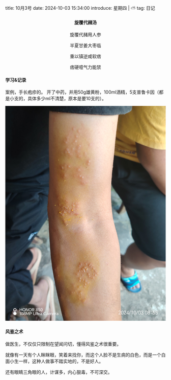 title: 10月3号
date: 2024-10-03 15:34:00
introduce: 星期四 | ⛅
tag: 日记

<h4 align="center">旋覆代赭汤</h4>

<p align="center">旋覆代赭用人参</p>
<p align="center">半夏甘姜大枣临</p>
<p align="center">重以镇逆咸软痞</p>
<p align="center">痞硬噫气力能禁</p>

#### 学习&记录

案例，手长疱疹的。 开了中药，并用50g雄黄粉，100ml酒精，5支普鲁卡因（都是小支的，具体多少ml不清楚，原本是要10支的）。

![1](/static/img/2024/10/03/1.jpg)

#### 风鉴之术

做医生，不仅仅只限制在望闻问切，懂得风鉴之术很重要。

就像有一天有个人眯眯眼，笑着来找你，而这个人脸不是生病的白色，而是一个白面小生一样，这种人做事不踏实地的，不是好人。

还有眼睛三角眼的人，计谋多，内心狠毒，不可深交。
